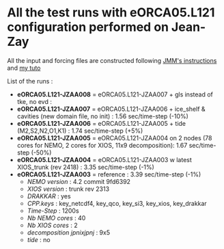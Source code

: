 # All the test runs with eORCA05.L121 configuration performed on Jean-Zay

All the input and forcing files are constructed following [JMM's instructions](https://github.com/auraoupa/grand-challenge-adastra-ORCA36/tree/AAjeanzay/eORCA05) and [my tuto](https://github.com/auraoupa/grand-challenge-adastra-ORCA36/blob/AAjeanzay/eORCA05/tuto-AA.md)

List of the runs :

  - **eORCA05.L121-JZAA008** = eORCA05.L121-JZAA007 + gls instead of tke, no evd  : 
  - **eORCA05.L121-JZAA007** = eORCA05.L121-JZAA006 + ice_shelf & cavities (new domain file, no init) : 1.56 sec/time-step (-10%)
  - **eORCA05.L121-JZAA006** = eORCA05.L121-JZAA005 + tide (M2,S2,N2,O1,K1) : 1.74 sec/time-step (+5%)
  - **eORCA05.L121-JZAA005** = eORCA05.L121-JZAA004 on 2 nodes (78 cores for NEMO, 2 cores for XIOS, 11x9 decomposition): 1.67 sec/time-step (-50%)
  - **eORCA05.L121-JZAA004** = eORCA05.L121-JZAA003 w latest XIOS_trunk (rev 2418) : 3.35 sec/time-step (-1%)
  - **eORCA05.L121-JZAA003** = reference : 3.39 sec/time-step (-1%)
    - *NEMO version* :  4.2 commit 9fd6392
    - *XIOS version* : trunk rev 2313
    - *DRAKKAR* : yes
    - *CPP.keys* : key_netcdf4, key_qco, key_si3, key_xios, key_drakkar
    - *Time-Step* : 1200s
    - *Nb NEMO cores* : 40
    - *Nb XIOS cores* : 2
    - *decomposition jpnixjpnj* : 9x5
    - *tide* : no


